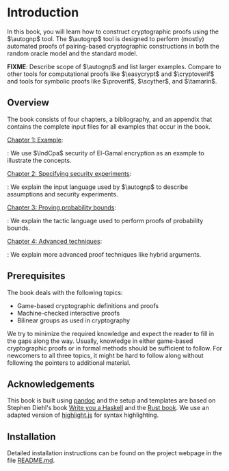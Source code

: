 <p class="halfbreak">
</p>

Introduction
============

In this book, you will learn how to construct cryptographic proofs
using the $\autognp$ tool. The $\autognp$ tool is designed to perform
(mostly) automated proofs of pairing-based cryptographic constructions
in both the random oracle model and the standard model.

**FIXME**: Describe scope of $\autognp$ and list larger examples.
Compare to other tools for computational proofs like $\easycrypt$ and
$\cryptoverif$ and tools for symbolic proofs like $\proverif$,
$\scyther$, and $\tamarin$.

Overview
--------

The book consists of four chapters, a bibliography, and an appendix
that contains the complete input files for all examples that occur
in the book.

[Chapter 1: Example](001_example.html):

: We use $\IndCpa$ security of El-Gamal encryption as an example
  to illustrate the concepts.
 
[Chapter 2: Specifying security experiments](002_specs.html):

: We explain the input language used by $\autognp$ to describe
  assumptions and security experiments.

[Chapter 3: Proving probability bounds](003_proving.html):

: We explain the tactic language used to perform proofs
of probability bounds.

[Chapter 4: Advanced techniques](004_advanced.html):

: We explain more advanced proof techniques like hybrid arguments.

Prerequisites
-------------

The book deals with the following topics:

* Game-based cryptographic definitions and proofs
* Machine-checked interactive proofs
* Bilinear groups as used in cryptography

We try to minimize the required knowledge and expect the reader to fill
in the gaps along the way. Usually, knowledge in either game-based
cryptographic proofs or in formal methods should be
sufficient to follow. For newcomers to all three topics, it might
be hard to follow along without following the pointers to additional
material.

Acknowledgements
----------------

This book is built using [pandoc](http://www.pandoc.org) and the setup
and templates are based on Stephen Diehl's book [Write you a
Haskell](http://somewhere.org) and the [Rust
book](http://www.rustlang.org). We use an adapted version of
[highlight.js](https://highlightjs.org/) for syntax highlighting.

Installation
------------

Detailed installation instructions can be found on the
project webpage in the file [README.md](http://www.github.com/zoocrypt/AutoGnP).